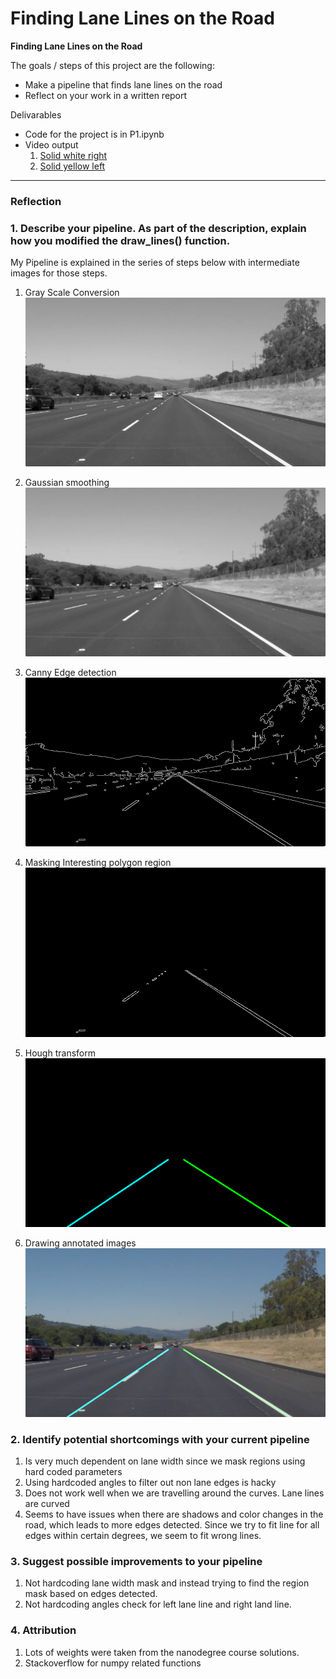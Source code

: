 # **Finding Lane Lines on the Road** 


**Finding Lane Lines on the Road**

The goals / steps of this project are the following:
* Make a pipeline that finds lane lines on the road
* Reflect on your work in a written report

Delivarables
* Code for the project is in P1.ipynb
* Video output
  1. [Solid white right](./test_videos_output/solidWhiteRight.mp4)
  2. [Solid yellow left](./test_videos_output/solidYellowLeft.mp4)

---

### Reflection

### 1. Describe your pipeline. As part of the description, explain how you modified the draw_lines() function.

My Pipeline is explained in the series of steps below with intermediate images for those steps.

1. Gray Scale Conversion
![Gray Scale image](./intermediate/gray_solidWhiteRight.jpg)

2. Gaussian smoothing
![Smoothened image](./intermediate/smooth_solidWhiteRight.jpg)

3. Canny Edge detection
![Edges](./intermediate/edges_solidWhiteRight.jpg)

4. Masking Interesting polygon region
![Masked edges](./intermediate/masked_edges_solidWhiteRight.jpg)

5. Hough transform
![Hough Transformed](./intermediate/hough_solidWhiteRight.jpg)

6. Drawing annotated images
![Annotated image](./intermediate/annotated_solidWhiteRight.jpg)



### 2. Identify potential shortcomings with your current pipeline

1. Is very much dependent on lane width since we mask regions using hard coded parameters
2. Using hardcoded angles to filter out non lane edges is hacky
3. Does not work well when we are travelling around the curves. Lane lines are curved
4. Seems to have issues when there are shadows and color changes in the road, which leads to more edges detected. Since we try to fit line for all edges within certain degrees, we seem to fit wrong lines.


### 3. Suggest possible improvements to your pipeline

1. Not hardcoding lane width mask and instead trying to find the region mask based on edges detected.
2. Not hardcoding angles check for left lane line and right land line.

### 4. Attribution
1. Lots of weights were taken from the nanodegree course solutions.
2. Stackoverflow for numpy related functions
